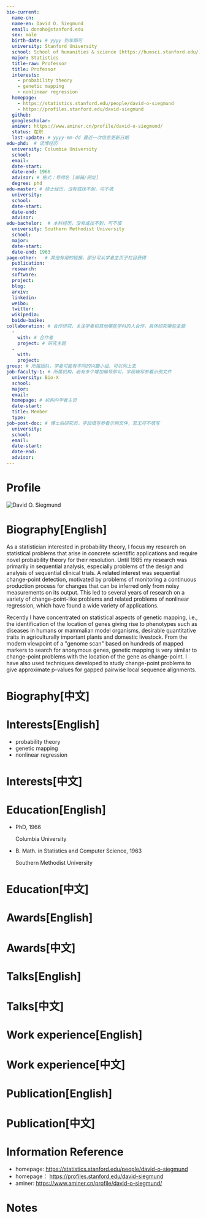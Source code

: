 ```yaml
---
bio-current:
  name-cn: 
  name-en: David O. Siegmund
  email: donoho@stanford.edu
  sex: male
  birth-date: # yyyy 到年即可
  university: Stanford University 
  school: School of humanities & science [https://humsci.stanford.edu/]
  major: Statistics
  title-raw: Professor
  title: Professor
  interests: 
    - probability theory
    - genetic mapping
    - nonlinear regression
  homepage: 
    - https://statistics.stanford.edu/people/david-o-siegmund
    - https://profiles.stanford.edu/david-siegmund
  github: 
  googlescholar:  
  aminer: https://www.aminer.cn/profile/david-o-siegmund/
  status: 在职
  last-update: # yyyy-mm-dd 最近一次信息更新日期
edu-phd:  # 读博经历
  university: Columbia University
  school: 
  email: 
  date-start: 
  date-end: 1966
  advisor: # 格式：导师名 [邮箱/网址]
  degree: phd
edu-master: # 硕士经历，没有或找不到，可不填
  university: 
  school: 
  date-start: 
  date-end: 
  advisor:
edu-bachelor:  # 本科经历，没有或找不到，可不填
  university: Southern Methodist University 
  school: 
  major: 
  date-start: 
  date-end: 1963
page-other:   # 其他有用的链接，部分可从学者主页子栏目获得
  publication: 
  research: 
  software: 
  project: 
  blog: 
  arxiv: 
  linkedin: 
  weibo:
  twitter:
  wikipedia:
  baidu-baike:
collaboration: # 合作研究，关注学者和其他哪些学科的人合作，具体研究哪些主题
  - 
    with: # 合作者
    project: # 研究主题
  - 
    with: 
    project: 
group: # 所属团队，学者可能有不同的兴趣小组，可以列上去
job-faculty-1: # 所属机构，若有多个增加编号即可，字段填写参看示例文件
  university: Bio-X
  school: 
  major: 
  email: 
  homepage: # 机构内学者主页
  date-start: 
  title: Member
  type: 
job-post-doc: # 博士后研究员，字段填写参看示例文件，若无可不填写
  university: 
  school: 
  email: 
  date-start: 
  date-end: 
  advisor: 
---
```


# Profile

![David O. Siegmund](https://statistics.stanford.edu/sites/g/files/sbiybj6031/f/styles/large-square/public/siegmund_color.jpg?itok=x7m2uRJj)

# Biography[English]

As a statistician interested in probability theory, I focus my research on statistical problems that arise in concrete scientific applications and require novel probability theory for their resolution. Until 1985 my research was primarily in sequential analysis, especially problems of the design and analysis of sequential clinical trials. A related interest was sequential change-point detection, motivated by problems of monitoring a continuous production process for changes that can be inferred only from noisy measurements on its output. This led to several years of research on a variety of change-point-like problems and related problems of nonlinear regression, which have found a wide variety of applications.

Recently I have concentrated on statistical aspects of genetic mapping, i.e., the identification of the location of genes giving rise to phenotypes such as diseases in humans or mammalian model organisms, desirable quantitative traits in agriculturally important plants and domestic livestock. From the modern viewpoint of a "genome scan" based on hundreds of mapped markers to search for anonymous genes, genetic mapping is very similar to change-point problems with the location of the gene as change-point. I have also used techniques developed to study change-point problems to give approximate p-values for gapped pairwise local sequence alignments.

# Biography[中文]

# Interests[English]

- probability theory
- genetic mapping
- nonlinear regression

# Interests[中文]

# Education[English]

- PhD, 1966
    
    Columbia University

- B. Math. in Statistics and Computer Science, 1963
    
    Southern Methodist University

# Education[中文]

# Awards[English]

# Awards[中文]

# Talks[English]

# Talks[中文]

# Work experience[English]

# Work experience[中文]

# Publication[English]

# Publication[中文]

# Information Reference

- homepage: https://statistics.stanford.edu/people/david-o-siegmund
- homepage： https://profiles.stanford.edu/david-siegmund
- aminer: https://www.aminer.cn/profile/david-o-siegmund/

# Notes